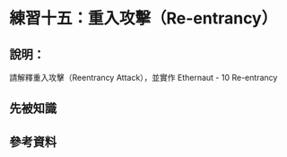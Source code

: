 # 練習十五：重入攻擊（Re-entrancy）

## 說明：
請解釋重入攻擊（Reentrancy Attack），並實作 Ethernaut - 10 Re-entrancy

## 先被知識

## 參考資料